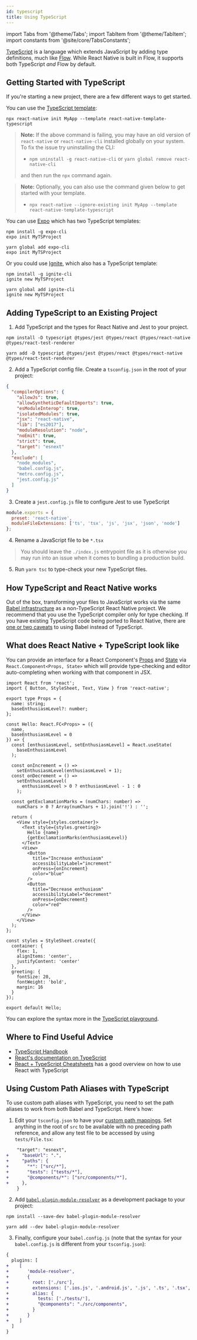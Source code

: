 ```yaml
---
id: typescript
title: Using TypeScript
---
```


import Tabs from '@theme/Tabs'; import TabItem from '@theme/TabItem'; import constants from '@site/core/TabsConstants';

[TypeScript][ts] is a language which extends JavaScript by adding type definitions, much like [Flow][flow]. While React Native is built in Flow, it supports both TypeScript _and_ Flow by default.

## Getting Started with TypeScript

If you're starting a new project, there are a few different ways to get started.

You can use the [TypeScript template][ts-template]:

```shell
npx react-native init MyApp --template react-native-template-typescript
```

> **Note:** If the above command is failing, you may have an old version of `react-native` or `react-native-cli` installed globally on your system. To fix the issue try uninstalling the CLI:
>
> - `npm uninstall -g react-native-cli` or `yarn global remove react-native-cli`
>
> and then run the `npx` command again.

> **Note:** Optionally, you can also use the command given below to get started with your template.
>
> - `npx react-native --ignore-existing init MyApp --template react-native-template-typescript`

You can use [Expo][expo] which has two TypeScript templates:

<Tabs groupId="package-manager" defaultValue={constants.defaultPackageManager} values={constants.packageManagers}>
<TabItem value="npm">

```shell
npm install -g expo-cli
expo init MyTSProject
```

</TabItem>
<TabItem value="yarn">

```shell
yarn global add expo-cli
expo init MyTSProject
```

</TabItem>
</Tabs>

Or you could use [Ignite][ignite], which also has a TypeScript template:

<Tabs groupId="package-manager" defaultValue={constants.defaultPackageManager} values={constants.packageManagers}>
<TabItem value="npm">

```shell
npm install -g ignite-cli
ignite new MyTSProject
```

</TabItem>
<TabItem value="yarn">

```shell
yarn global add ignite-cli
ignite new MyTSProject
```

</TabItem>
</Tabs>

## Adding TypeScript to an Existing Project

1. Add TypeScript and the types for React Native and Jest to your project.

<Tabs groupId="package-manager" defaultValue={constants.defaultPackageManager} values={constants.packageManagers}>
<TabItem value="npm">

```shell
npm install -D typescript @types/jest @types/react @types/react-native @types/react-test-renderer
```

</TabItem>
<TabItem value="yarn">

```shell
yarn add -D typescript @types/jest @types/react @types/react-native @types/react-test-renderer
```

</TabItem>
</Tabs>

2. Add a TypeScript config file. Create a `tsconfig.json` in the root of your project:

```json
{
  "compilerOptions": {
    "allowJs": true,
    "allowSyntheticDefaultImports": true,
    "esModuleInterop": true,
    "isolatedModules": true,
    "jsx": "react-native",
    "lib": ["es2017"],
    "moduleResolution": "node",
    "noEmit": true,
    "strict": true,
    "target": "esnext"
  },
  "exclude": [
    "node_modules",
    "babel.config.js",
    "metro.config.js",
    "jest.config.js"
  ]
}
```

3. Create a `jest.config.js` file to configure Jest to use TypeScript

```js
module.exports = {
  preset: 'react-native',
  moduleFileExtensions: ['ts', 'tsx', 'js', 'jsx', 'json', 'node']
};
```

4. Rename a JavaScript file to be `*.tsx`

> You should leave the `./index.js` entrypoint file as it is otherwise you may run into an issue when it comes to bundling a production build.

5. Run `yarn tsc` to type-check your new TypeScript files.

## How TypeScript and React Native works

Out of the box, transforming your files to JavaScript works via the same [Babel infrastructure][babel] as a non-TypeScript React Native project. We recommend that you use the TypeScript compiler only for type checking. If you have existing TypeScript code being ported to React Native, there are [one or two caveats][babel-7-caveats] to using Babel instead of TypeScript.

## What does React Native + TypeScript look like

You can provide an interface for a React Component's [Props](props) and [State](state) via `React.Component<Props, State>` which will provide type-checking and editor auto-completing when working with that component in JSX.

```tsx title="components/Hello.tsx"
import React from 'react';
import { Button, StyleSheet, Text, View } from 'react-native';

export type Props = {
  name: string;
  baseEnthusiasmLevel?: number;
};

const Hello: React.FC<Props> = ({
  name,
  baseEnthusiasmLevel = 0
}) => {
  const [enthusiasmLevel, setEnthusiasmLevel] = React.useState(
    baseEnthusiasmLevel
  );

  const onIncrement = () =>
    setEnthusiasmLevel(enthusiasmLevel + 1);
  const onDecrement = () =>
    setEnthusiasmLevel(
      enthusiasmLevel > 0 ? enthusiasmLevel - 1 : 0
    );

  const getExclamationMarks = (numChars: number) =>
    numChars > 0 ? Array(numChars + 1).join('!') : '';

  return (
    <View style={styles.container}>
      <Text style={styles.greeting}>
        Hello {name}
        {getExclamationMarks(enthusiasmLevel)}
      </Text>
      <View>
        <Button
          title="Increase enthusiasm"
          accessibilityLabel="increment"
          onPress={onIncrement}
          color="blue"
        />
        <Button
          title="Decrease enthusiasm"
          accessibilityLabel="decrement"
          onPress={onDecrement}
          color="red"
        />
      </View>
    </View>
  );
};

const styles = StyleSheet.create({
  container: {
    flex: 1,
    alignItems: 'center',
    justifyContent: 'center'
  },
  greeting: {
    fontSize: 20,
    fontWeight: 'bold',
    margin: 16
  }
});

export default Hello;
```

You can explore the syntax more in the [TypeScript playground][tsplay].

## Where to Find Useful Advice

- [TypeScript Handbook][ts-handbook]
- [React's documentation on TypeScript][react-ts]
- [React + TypeScript Cheatsheets][cheat] has a good overview on how to use React with TypeScript

## Using Custom Path Aliases with TypeScript

To use custom path aliases with TypeScript, you need to set the path aliases to work from both Babel and TypeScript. Here's how:

1. Edit your `tsconfig.json` to have your [custom path mappings][path-map]. Set anything in the root of `src` to be available with no preceding path reference, and allow any test file to be accessed by using `tests/File.tsx`:

```diff {2-7}
    "target": "esnext",
+     "baseUrl": ".",
+     "paths": {
+       "*": ["src/*"],
+       "tests": ["tests/*"],
+       "@components/*": ["src/components/*"],
+     },
    }
```

2. Add [`babel-plugin-module-resolver`][bpmr] as a development package to your project:

<Tabs groupId="package-manager" defaultValue={constants.defaultPackageManager} values={constants.packageManagers}>
<TabItem value="npm">

```shell
npm install --save-dev babel-plugin-module-resolver
```

</TabItem>
<TabItem value="yarn">

```shell
yarn add --dev babel-plugin-module-resolver
```

</TabItem>
</Tabs>

3. Finally, configure your `babel.config.js` (note that the syntax for your `babel.config.js` is different from your `tsconfig.json`):

```diff {3-13}
{
  plugins: [
+    [
+       'module-resolver',
+       {
+         root: ['./src'],
+         extensions: ['.ios.js', '.android.js', '.js', '.ts', '.tsx', '.json'],
+         alias: {
+           tests: ['./tests/'],
+           "@components": "./src/components",
+         }
+       }
+    ]
  ]
}
```

[react-ts]: https://reactjs.org/docs/static-type-checking.html#typescript
[ts]: https://www.typescriptlang.org/
[flow]: https://flow.org
[ts-template]: https://github.com/react-native-community/react-native-template-typescript
[babel]: /docs/javascript-environment#javascript-syntax-transformers
[babel-7-caveats]: https://babeljs.io/docs/en/next/babel-plugin-transform-typescript
[cheat]: https://github.com/typescript-cheatsheets/react-typescript-cheatsheet#reacttypescript-cheatsheets
[ts-handbook]: https://www.typescriptlang.org/docs/handbook/intro.html
[path-map]: https://www.typescriptlang.org/docs/handbook/module-resolution.html#path-mapping
[bpmr]: https://github.com/tleunen/babel-plugin-module-resolver
[expo]: https://expo.io
[ignite]: https://github.com/infinitered/ignite
[tsplay]: https://www.typescriptlang.org/play?strictNullChecks=false&jsx=3#code/JYWwDg9gTgLgBAJQKYEMDG8BmUIjgcilQ3wG4BYAKFEljgG8AhAVxhggDsAaOAZRgCeAGyS8AFkiQweAFSQAPaXABqwJAHcAvnGy4CRdDAC0HFDGAA3JGSpUFteILBI4ABRxgAznAC8DKnBwpiBIAFxwnjBQwBwA5hSUgQBGKJ5IAKIcMGLMnsCpIAAySFZCAPzhHMwgSUhQCZq2lGickXAAEkhCQhDhyIYAdABiAMIAPO4QXgB8vnAAFPRBKCE8KWmZ2bn5nkUlXXMADHCaAJS+s-QBcC0cbQDaSFk5eQXFpTxpMJsvO3ulAF05v0MANcqIYGYkPN1hlnts3vshKcEtdbm1OABJDhoIghLJzebnHyzL4-BG7d5deZPLavSlIuAAajgAEYUWjWvBOAARJC4pD4+B+IkXCJScn0-7U2m-RGlOCzY5lOCyinSoRwIxsuDhQ4cyicu7wWIS+RoIQrMzATgAWRQUAA1t4RVUQCMxA7PJVqrUoMTZm6PV7FXBlXAAIJQKAoATzIOeqDeFnsgYAKwgMXm+AAhPhzuF8DZDYk4EQYMwoBwFtdAmNVBoIoIRD56JFhEhPANbpCYnVNNNa4E4GM5Iomx3W+2RF3YkQpDFYgOh8OOl0evR8ARGqXV4F6MEkDu98P6KbvubLSBrXaHc6afCpVTkce92MAPRjmCD3fD+tqdQfxPOsWDYTgVz3cwYBbAAibEBVSFw1SlGCINXdA0E7PIkmAIRgEEQoUFqIQfBgmIBSFVDfxPTh3Cw1ssRxPFaVfYCbggHooFIpIhGYJAqLY98gOAsZQPYDg0OHKDYL5BC0lVR8-gEti4AwrDgBwvCCKIrpSIAE35ZismUtjaKITxPAYjhZKMmBWOAlpONIog9JMvchIgj8G0AocvIA4SDU0VFmi5CcZzmfgO3ESQYG7AwYGhK5Sx7FA+ygcIktXTARHkcJWS4IcUDw2IOExBKQG9OAYMwrI6hggrfzTXJzEwAQRk4BKsnCaraTq65NAawI5xixcMqHTAOt4YAAC8wjgAAmQ5BuHCasgAdSQYBYjEGBCySDi9PwZbAmvKBYhiPKADZloGqgzmC+xoHgAzMBQZghHgTpuggBIgA
